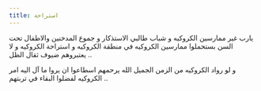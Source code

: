 ```yaml
---
title: استراحة 
---
```


يارب غير ممارسين الكروكيه و شباب طالبي الاستذكار و جموع المدخنين والاطفال تحت السن  بستحملوا ممارسين الكروكيه في منطقة الكروكيه و استراحة الكروكيه و لا يعتبروهم ضيوف ثقال الظل  ..

و لو رواد الكروكيه من الزمن الجميل الله يرحمهم اسطاعوا ان يروا ما آل اليه امر الكروكيه لفضلوا البقاء في تربتهم .. 
